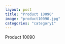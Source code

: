```yaml
---
layout: post
title: "Product 10090"
image: "product10090.jpg"
categories: "category1"
---
```

Product 10090
